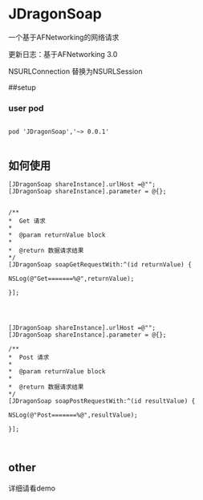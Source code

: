 # JDragonSoap
一个基于AFNetworking的网络请求

更新日志：基于AFNetworking 3.0  

NSURLConnection 替换为NSURLSession 

##setup

### user pod

```

pod 'JDragonSoap','~> 0.0.1'


```


## 如何使用


```
[JDragonSoap shareInstance].urlHost =@"";
[JDragonSoap shareInstance].parameter = @{};


/**
*  Get 请求
*
*  @param returnValue block
*
*  @return 数据请求结果
*/
[JDragonSoap soapGetRequestWith:^(id returnValue) {

NSLog(@"Get=======%@",returnValue);

}];




```



```
[JDragonSoap shareInstance].urlHost =@"";
[JDragonSoap shareInstance].parameter = @{};

/**
*  Post 请求
*
*  @param returnValue block
*
*  @return 数据请求结果
*/
[JDragonSoap soapPostRequestWith:^(id resultValue) {

NSLog(@"Post=======%@",resultValue);

}];



```


## other

详细请看demo







